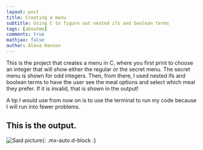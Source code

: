 ```yaml
---
layout: post
title: Creating a menu 
subtitle: Using C to figure out nested ifs and boolean terms 
tags: [aboutme]
comments: true
mathjax: false
author: Alexa Hanson
---
```


This is the project that creates a menu in C, where you first print to choose an integer that will show either the regular or the secret menu. The secret menu is shown for odd integers. Then, from there, I used nested ifs and boolean terms to have the user see the meal options and select which meal they prefer. If it is invalid, that is shown in the output!

A tip I would use from now on is to use the terminal to run my code because I will run into fewer problems.

## This is the output.



![Said picture](https://alexahanson22-ui.github.io/assets/img/sevenbday.jpeg){: .mx-auto.d-block :}
